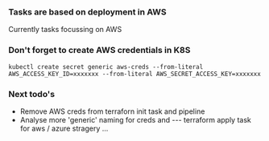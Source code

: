 ### Tasks are based on deployment in AWS
Currently tasks focussing on AWS

### Don't forget to create AWS credentials in K8S
```
kubectl create secret generic aws-creds --from-literal AWS_ACCESS_KEY_ID=xxxxxxx --from-literal AWS_SECRET_ACCESS_KEY=xxxxxxx
```
### Next todo's
- Remove AWS creds from terraforn init task and pipeline
- Analyse more 'generic' naming for creds and  --- terraform apply task for aws / azure stragery ...

